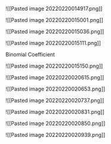![[Pasted image 20220220014917.png]]

![[Pasted image 20220220015001.png]]

![[Pasted image 20220220015036.png]]

![[Pasted image 20220220015111.png]]

Binomial Coefficient

![[Pasted image 20220220015150.png]]

![[Pasted image 20220220020615.png]]

![[Pasted image 20220220020653.png]]

![[Pasted image 20220220020737.png]]

![[Pasted image 20220220020831.png]]

![[Pasted image 20220220020850.png]]

![[Pasted image 20220220020939.png]]

